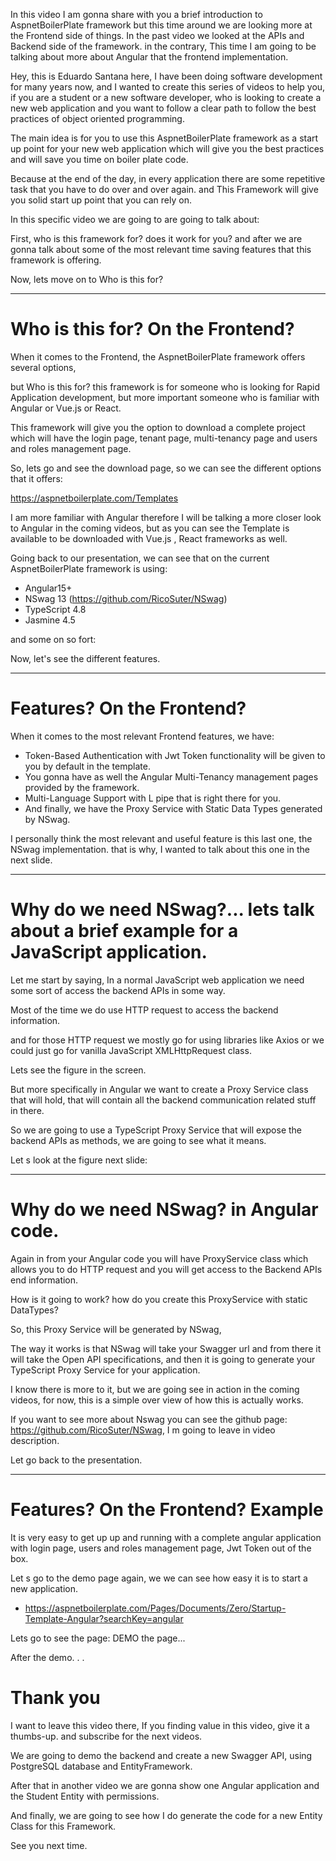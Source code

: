 In this video I am gonna share with you a brief introduction to AspnetBoilerPlate framework but this time around we are looking more at the Frontend side of things.
In the past video we looked at the APIs and Backend side of the framework. in the contrary, This time I am going to be talking about more about Angular that the frontend implementation.

Hey, this is Eduardo Santana here, I have been doing software development for many years now, and I wanted to create this series of videos to help you, if you are a student or a new software developer, who is looking to create a new web application and you want to follow a clear path to follow the best practices of object oriented programming.

The main idea is for you to use this AspnetBoilerPlate framework as a start up point for your new web application which will give you the best practices and will save you time on boiler plate code.

Because at the end of the day, in every application there are some repetitive task that you have to do over and over again. and This Framework will give you solid start up point that you can rely on.

In this specific video we are going to are going to talk about:

First, who is this framework for? does it work for you? and after we are gonna talk about some of the most relevant time saving features that this framework is offering.

Now, lets move on to Who is this for?

---

# Who is this for? On the Frontend?

When it comes to the Frontend, the AspnetBoilerPlate framework offers several options,

but Who is this for? this framework is for someone who is looking for Rapid Application development, but more important someone who is familiar with Angular or Vue.js or React.

This framework will give you the option to download a complete project which will have the login page, tenant page, multi-tenancy page and users and roles management page.

So, lets go and see the download page, so we can see the different options that it offers:

https://aspnetboilerplate.com/Templates

I am more familiar with Angular therefore I will be talking a more closer look to Angular in the coming videos, but as you can see the Template is available to be downloaded with Vue.js , React frameworks as well.

Going back to our presentation, we can see that on the current AspnetBoilerPlate framework is using:

- Angular15+
- NSwag 13 (https://github.com/RicoSuter/NSwag)
- TypeScript 4.8
- Jasmine 4.5

and some on so fort:

Now, let's see the different features.

---

# Features? On the Frontend?

When it comes to the most relevant Frontend features, we have:

- Token-Based Authentication with Jwt Token functionality will be given to you by default in the template.
- You gonna have as well the Angular Multi-Tenancy management pages provided by the framework.
- Multi-Language Support with L pipe that is right there for you.
- And finally, we have the Proxy Service with Static Data Types generated by NSwag.

I personally think the most relevant and useful feature is this last one, the NSwag implementation. that is why, I wanted to talk about this one in the next slide.

---

# Why do we need NSwag?... lets talk about a brief example for a JavaScript application.

Let me start by saying, In a normal JavaScript web application we need some sort of access the backend APIs in some way.

Most of the time we do use HTTP request to access the backend information.

and for those HTTP request we mostly go for using libraries like Axios or we could just go for vanilla JavaScript XMLHttpRequest class.

Lets see the figure in the screen.

But more specifically in Angular we want to create a Proxy Service class that will hold, that will contain all the backend communication related stuff in there.

So we are going to use a TypeScript Proxy Service that will expose the backend APIs as methods, we are going to see what it means.

Let s look at the figure next slide:

---

# Why do we need NSwag? in Angular code.

Again in from your Angular code you will have ProxyService class which allows you to do HTTP request and you will get access to the Backend APIs end information.

How is it going to work? how do you create this ProxyService with static DataTypes?

So, this Proxy Service will be generated by NSwag,

The way it works is that NSwag will take your Swagger url and from there it will take the Open API specifications, and then it is going to generate your TypeScript Proxy Service for your application.

I know there is more to it, but we are going see in action in the coming videos, for now, this is a simple over view of how this is actually works.

If you want to see more about Nswag you can see the github page: https://github.com/RicoSuter/NSwag, I m going to leave in video description.

Let go back to the presentation.

---

# Features? On the Frontend? Example

It is very easy to get up up and running with a complete angular application with login page, users and roles management page, Jwt Token out of the box.

Let s go to the demo page again, we we can see how easy it is to start a new application.

- https://aspnetboilerplate.com/Pages/Documents/Zero/Startup-Template-Angular?searchKey=angular

Lets go to see the page: DEMO the page...

After the demo. . .

# Thank you

I want to leave this video there, If you finding value in this video, give it a thumbs-up. and subscribe for the next videos.

We are going to demo the backend and create a new Swagger API, using PostgreSQL database and EntityFramework.

After that in another video we are gonna show one Angular application and the Student Entity with permissions.

And finally, we are going to see how I do generate the code for a new Entity Class for this Framework.

See you next time.
